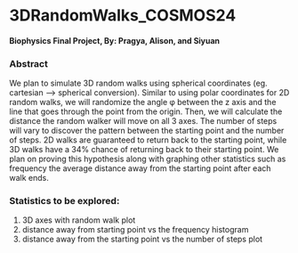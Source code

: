 # 3DRandomWalks_COSMOS24
#### Biophysics Final Project, By: Pragya, Alison, and Siyuan

### Abstract
We plan to simulate 3D random walks using spherical coordinates (eg. cartesian --> spherical conversion). Similar to using polar coordinates for 2D random walks, we will randomize the angle φ between the z axis and the line that goes through the point from the origin. Then, we will calculate the distance the random walker will move on all 3 axes. The number of steps will vary to discover the pattern between the starting point and the number of steps. 2D walks are guaranteed to return back to the starting point, while 3D walks have a 34% chance of returning back to their starting point. We plan on proving this hypothesis along with graphing other statistics such as frequency the average distance away from the starting point after each walk ends.

### Statistics to be explored:
1) 3D axes with random walk plot
2) distance away from starting point vs the frequency histogram
3) distance away from the starting point vs the number of steps plot
